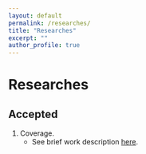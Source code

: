 ```yaml
---
layout: default
permalink: /researches/
title: "Researches"
excerpt: ""
author_profile: true
---
```

# Researches

## Accepted

1. Coverage.
	- See brief work description [here](/publications/encirclement2025/).



<!-- 
## Subpages

Below are the publication subpages in this section. This list is generated automatically from pages whose URL contains "/publications/" (excluding this index page).

<ul>
{% for p in site.pages %}
	{% if p.url contains '/publications/' and p.url != '/publications/' %}
		<li><a href="{{ p.url }}">{{ p.title }}</a></li>
	{% endif %}
{% endfor %}
</ul> -->